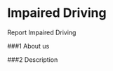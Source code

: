 Impaired Driving
===============================
Report Impaired Driving

###1 About us

###2 Description 

